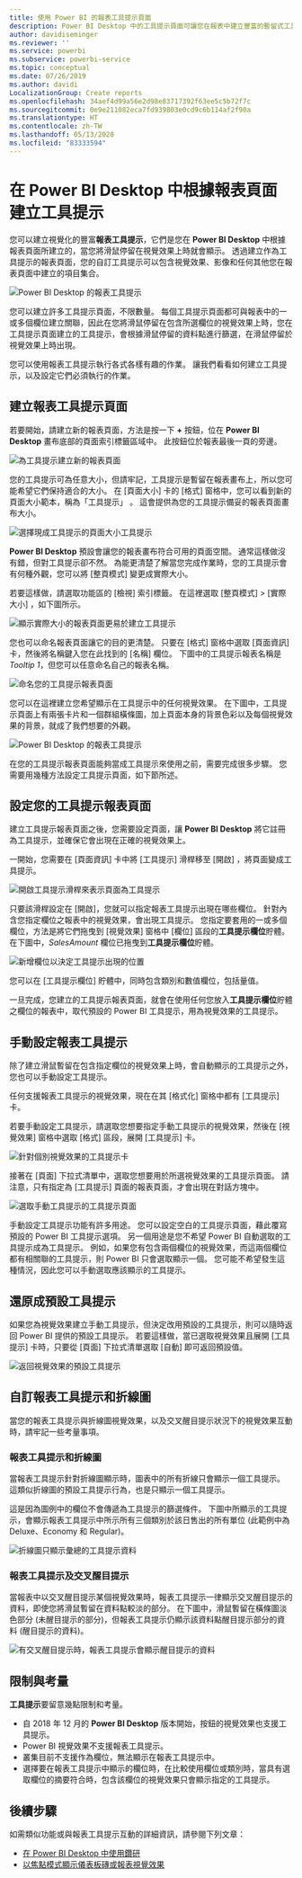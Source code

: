 ```yaml
---
title: 使用 Power BI 的報表工具提示頁面
description: Power BI Desktop 中的工具提示頁面可讓您在報表中建立豐富的暫留式工具提示視覺效果
author: davidiseminger
ms.reviewer: ''
ms.service: powerbi
ms.subservice: powerbi-service
ms.topic: conceptual
ms.date: 07/26/2019
ms.author: davidi
LocalizationGroup: Create reports
ms.openlocfilehash: 34aef4d99a56e2d98e83717392f63ee5c5b72f7c
ms.sourcegitcommit: 0e9e211082eca7fd939803e0cd9c6b114af2f90a
ms.translationtype: HT
ms.contentlocale: zh-TW
ms.lasthandoff: 05/13/2020
ms.locfileid: "83333594"
---
```

# <a name="create-tooltips-based-on-report-pages-in-power-bi-desktop"></a>在 Power BI Desktop 中根據報表頁面建立工具提示
您可以建立視覺化的豐富**報表工具提示**，它們是您在 **Power BI Desktop** 中根據報表頁面所建立的，當您將滑鼠停留在視覺效果上時就會顯示。 透過建立作為工具提示的報表頁面，您的自訂工具提示可以包含視覺效果、影像和任何其他您在報表頁面中建立的項目集合。 

![Power BI Desktop 的報表工具提示](media/desktop-tooltips/desktop-tooltips_00a.png)

您可以建立許多工具提示頁面，不限數量。 每個工具提示頁面都可與報表中的一或多個欄位建立關聯，因此在您將滑鼠停留在包含所選欄位的視覺效果上時，您在工具提示頁面建立的工具提示，會根據滑鼠停留的資料點進行篩選，在滑鼠停留於視覺效果上時出現。 

您可以使用報表工具提示執行各式各樣有趣的作業。 讓我們看看如何建立工具提示，以及設定它們必須執行的作業。

## <a name="create-a-report-tooltip-page"></a>建立報表工具提示頁面
若要開始，請建立新的報表頁面，方法是按一下 **+** 按鈕，位在 **Power BI Desktop** 畫布底部的頁面索引標籤區域中。 此按鈕位於報表最後一頁的旁邊。 

![為工具提示建立新的報表頁面](media/desktop-tooltips/desktop-tooltips_02.png)

您的工具提示可為任意大小，但請牢記，工具提示是暫留在報表畫布上，所以您可能希望它們保持適合的大小。 在 [頁面大小]  卡的 [格式]  窗格中，您可以看到新的頁面大小範本，稱為「工具提示」  。 這會提供為您的工具提示備妥的報表頁面畫布大小。

![選擇現成工具提示的頁面大小工具提示](media/desktop-tooltips/desktop-tooltips_03.png)

**Power BI Desktop** 預設會讓您的報表畫布符合可用的頁面空間。 通常這樣做沒有錯，但對工具提示卻不然。 為能更清楚了解當您完成作業時，您的工具提示會有何種外觀，您可以將 [整頁模式]  變更成實際大小。 

若要這樣做，請選取功能區的 [檢視]  索引標籤。 在這裡選取 [整頁模式] > [實際大小]  ，如下圖所示。

![顯示實際大小的報表頁面更易於建立工具提示](media/desktop-tooltips/desktop-tooltips_04.png)

您也可以命名報表頁面讓它的目的更清楚。 只要在 [格式]  窗格中選取 [頁面資訊]  卡，然後將名稱鍵入您在此找到的 [名稱]  欄位。 下圖中的工具提示報表名稱是 *Tooltip 1*，但您可以任意命名自己的報表名稱。

![命名您的工具提示報表頁面](media/desktop-tooltips/desktop-tooltips_05.png)

您可以在這裡建立您希望顯示在工具提示中的任何視覺效果。 在下圖中，工具提示頁面上有兩張卡片和一個群組橫條圖，加上頁面本身的背景色彩以及每個視覺效果的背景，就成了我們想要的外觀。

![Power BI Desktop 的報表工具提示](media/desktop-tooltips/desktop-tooltips_06.png)

在您的工具提示報表頁面能夠當成工具提示來使用之前，需要完成很多步驟。 您需要用幾種方法設定工具提示頁面，如下節所述。 

## <a name="configure-your-tooltip-report-page"></a>設定您的工具提示報表頁面

建立工具提示報表頁面之後，您需要設定頁面，讓 **Power BI Desktop** 將它註冊為工具提示，並確保它會出現在正確的視覺效果上。

一開始，您需要在 [頁面資訊]  卡中將 [工具提示]  滑桿移至 [開啟]  ，將頁面變成工具提示。 

![開啟工具提示滑桿來表示頁面為工具提示](media/desktop-tooltips/desktop-tooltips_07.png)

只要該滑桿設定在 [開啟]，您就可以指定報表工具提示出現在哪些欄位。 針對內含您指定欄位之報表中的視覺效果，會出現工具提示。 您指定要套用的一或多個欄位，方法是將它們拖曳到 [視覺效果]  窗格中 [欄位]  區段的**工具提示欄位**貯體。 在下圖中，*SalesAmount* 欄位已拖曳到**工具提示欄位**貯體。

![新增欄位以決定工具提示出現的位置](media/desktop-tooltips/desktop-tooltips_08.png)
 
您可以在 [工具提示欄位]  貯體中，同時包含類別和數值欄位，包括量值。

一旦完成，您建立的工具提示報表頁面，就會在使用任何您放入**工具提示欄位**貯體之欄位的報表中，取代預設的 Power BI 工具提示，用為視覺效果的工具提示。

## <a name="manually-setting-a-report-tooltip"></a>手動設定報表工具提示

除了建立滑鼠暫留在包含指定欄位的視覺效果上時，會自動顯示的工具提示之外，您也可以手動設定工具提示。 

任何支援報表工具提示的視覺效果，現在在其 [格式化]  窗格中都有 [工具提示]  卡。 

若要手動設定工具提示，請選取您想要指定手動工具提示的視覺效果，然後在 [視覺效果]  窗格中選取 [格式]  區段，展開 [工具提示]  卡。

![針對個別視覺效果的工具提示卡](media/desktop-tooltips/desktop-tooltips_09.png)

接著在 [頁面]  下拉式清單中，選取您想要用於所選視覺效果的工具提示頁面。 請注意，只有指定為 [工具提示]  頁面的報表頁面，才會出現在對話方塊中。

![選取手動工具提示的工具提示頁面](media/desktop-tooltips/desktop-tooltips_10.png)

手動設定工具提示功能有許多用途。 您可以設定空白的工具提示頁面，藉此覆寫預設的 Power BI 工具提示選項。 另一個用途是您不希望 Power BI 自動選取的工具提示成為工具提示。 例如，如果您有包含兩個欄位的視覺效果，而這兩個欄位都有相關聯的工具提示，則 Power BI 只會選取顯示一個。 您可能不希望發生這種情況，因此您可以手動選取應該顯示的工具提示。

## <a name="reverting-to-default-tooltips"></a>還原成預設工具提示

如果您為視覺效果建立手動工具提示，但決定改用預設的工具提示，則可以隨時返回 Power BI 提供的預設工具提示。 若要這樣做，當已選取視覺效果且展開 [工具提示]  卡時，只要從 [頁面]  下拉式清單選取 [自動]  即可返回預設值。

![返回視覺效果的預設工具提示](media/desktop-tooltips/desktop-tooltips_11.png)

## <a name="custom-report-tooltips-and-line-charts"></a>自訂報表工具提示和折線圖

當您的報表工具提示與折線圖視覺效果，以及交叉醒目提示狀況下的視覺效果互動時，請牢記一些考量事項。

### <a name="report-tooltips-and-line-charts"></a>報表工具提示和折線圖

當報表工具提示針對折線圖顯示時，圖表中的所有折線只會顯示一個工具提示。 這類似折線圖的預設工具提示行為，也是只顯示一個工具提示。 

這是因為圖例中的欄位不會傳遞為工具提示的篩選條件。 下圖中所顯示的工具提示，會顯示報表工具提示中所示所有三個類別於該日售出的所有單位 (此範例中為 Deluxe、Economy 和 Regular)。 

![折線圖只顯示彙總的工具提示資料](media/desktop-tooltips/desktop-tooltips_12.png)

### <a name="report-tooltips-and-cross-highlighting"></a>報表工具提示及交叉醒目提示

當報表中以交叉醒目提示某個視覺效果時，報表工具提示一律顯示交叉醒目提示的資料，即使您將滑鼠暫留在資料點較淡的部分。 在下圖中，滑鼠暫留在橫條圖淡色部分 (未醒目提示的部分)，但報表工具提示仍顯示該資料點醒目提示部分的資料 (醒目提示的資料)。

![有交叉醒目提示時，報表工具提示會顯示醒目提示的資料](media/desktop-tooltips/desktop-tooltips_13.png)



## <a name="limitations-and-considerations"></a>限制與考量
**工具提示**要留意幾點限制和考量。

* 自 2018 年 12 月的 **Power BI Desktop** 版本開始，按鈕的視覺效果也支援工具提示。
* Power BI 視覺效果不支援報表工具提示。 
* 叢集目前不支援作為欄位，無法顯示在報表工具提示中。 
* 選擇要在報表工具提示中顯示的欄位時，在比較使用欄位或類別時，當具有選取欄位的摘要符合時，包含該欄位的視覺效果只會顯示指定的工具提示。 



## <a name="next-steps"></a>後續步驟
如需類似功能或與報表工具提示互動的詳細資訊，請參閱下列文章：

* [在 Power BI Desktop 中使用鑽研](desktop-drillthrough.md)
* [以焦點模式顯示儀表板磚或報表視覺效果](../consumer/end-user-focus.md)
